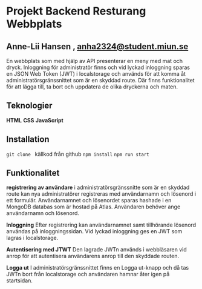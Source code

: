 # Projekt Backend Resturang Webbplats

## Anne-Lii Hansen , anha2324@student.miun.se

En webbplats som med hjälp av API presenterar en meny med mat och dryck. Inloggning för administratör finns och vid lyckad inloggning sparas en JSON Web Token (JWT) i localstorage och används för att komma åt administratörsgränssnittet som är en skyddad route. Där finns funktionalitet för att lägga till, ta bort och uppdatera de olika dryckerna och maten.


## Teknologier
**HTML**
**CSS**
**JavaScript**

## Installation
`git clone ` källkod från github
`npm install`
`npm run start`

## Funktionalitet

**registrering av användare** 
i administratörsgränssnitte som är en skyddad route kan nya administratörer registreras med användarnamn och lösenord i ett formulär. Användarnamnet och lösenordet sparas hashade i en MongoDB databas som är hostad på Atlas. Användaren behöver ange användarnamn och lösenord.

**Inloggning**
Efter registrering kan användarnamnet samt tillhörande lösenord användas på inloggningssidan. Vid lyckad inloggning ges en JWT som lagras i localstorage.

**Autentisering med JTWT**
Den lagrade JWTn används i webbläsaren vid anrop för att autentisera användarens anrop till den skyddade routen.

**Logga ut**
I administratörsgränssnittet finns en Logga ut-knapp och då tas JWTn bort från localstorage och användaren hamnar åter igen på startsidan.